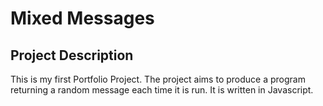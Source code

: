 # Mixed Messages

## Project Description
This is my first Portfolio Project. The project aims to produce a program returning a random message each time it is run. It is written in Javascript.

